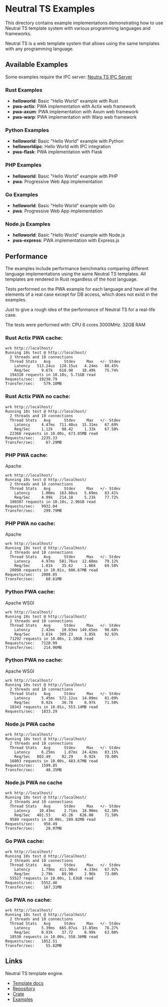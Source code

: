 Neutral TS Examples
===================

This directory contains example implementations demonstrating how to use Neutral TS template system with various programming languages and frameworks.

Neutral TS is a web template system that allows using the same templates with any programming language.

## Available Examples

Some examples require the IPC server: [Neutra TS IPC Server](https://github.com/FranBarInstance/neutral-ipc/releases)

### Rust Examples
- **helloworld**: Basic "Hello World" example with Rust
- **pwa-actix**: PWA implementation with Actix web framework
- **pwa-axum**: PWA implementation with Axum web framework
- **pwa-warp**: PWA implementation with Warp web framework

### Python Examples
- **helloworld**: Basic "Hello World" example with Python
- **helloworldipc**: Hello World with IPC integration
- **pwa-flask**: PWA implementation with Flask

### PHP Examples
- **helloworld**: Basic "Hello World" example with PHP
- **pwa**: Progressive Web App implementation

### Go Examples
- **helloworld**: Basic "Hello World" example with Go
- **pwa**: Progressive Web App implementation

### Node.js Examples
- **helloworld**: Basic "Hello World" example with Node.js
- **pwa-express**: PWA implementation with Express.js

## Performance

The examples include performance benchmarks comparing different language implementations using the same Neutral TS templates. All templates are rendered in Rust regardless of the host language.

Tests performed on the PWA example for each language and have all the elements of a real case except for DB access, which does not exist in the examples.

Just to give a rough idea of the performance of Neutral TS for a real-life case.

The tests were performed with: CPU 6 cores 3000MHz. 32GB RAM

### Rust Actix PWA cache:

```
wrk http://localhost/
Running 10s test @ http://localhost/
  2 threads and 10 connections
  Thread Stats   Avg      Stdev     Max   +/- Stdev
    Latency   513.24us  120.15us   4.24ms   88.45%
    Req/Sec     9.67k   618.98    10.49k    75.74%
  194310 requests in 10.10s, 5.71GB read
Requests/sec:  19238.79
Transfer/sec:    579.10MB
```

### Rust Actix PWA no cache:

```
wrk http://localhost/
Running 10s test @ http://localhost/
  2 threads and 10 connections
  Thread Stats   Avg      Stdev     Max   +/- Stdev
    Latency     4.47ms  711.40us  15.31ms   67.69%
    Req/Sec     1.12k    98.42     1.33k    67.50%
  22360 requests in 10.00s, 673.05MB read
Requests/sec:   2235.33
Transfer/sec:     67.29MB
```

### PHP PWA cache:

Apache

```
wrk http://localhost/
Running 10s test @ http://localhost/
  2 threads and 10 connections
  Thread Stats   Avg      Stdev     Max   +/- Stdev
    Latency     1.00ms  163.88us   5.69ms   83.41%
    Req/Sec     4.99k   214.18     5.23k    77.72%
  100307 requests in 10.10s, 2.96GB read
Requests/sec:   9932.04
Transfer/sec:    299.79MB
```

### PHP PWA no cache:

Apache

```
wrk http://localhost/
Running 10s test @ http://localhost/
  2 threads and 10 connections
  Thread Stats   Avg      Stdev     Max   +/- Stdev
    Latency     4.97ms  581.76us  12.68ms   79.12%
    Req/Sec     1.01k    35.62     1.06k    69.50%
  20098 requests in 10.01s, 606.67MB read
Requests/sec:   2008.05
Transfer/sec:     60.61MB
```

### Python PWA cache:

Apache WSGI

```
wrk http://localhost/
Running 10s test @ http://localhost/
  2 threads and 10 connections
  Thread Stats   Avg      Stdev     Max   +/- Stdev
    Latency     2.42ms   10.03ms 149.65ms   98.68%
    Req/Sec     3.61k   309.23     3.85k    92.93%
  71292 requests in 10.00s, 2.10GB read
Requests/sec:   7128.99
Transfer/sec:    214.96MB
```

### Python PWA no cache:

Apache WSGI

```
wrk http://localhost/
Running 10s test @ http://localhost/
  2 threads and 10 connections
  Thread Stats   Avg      Stdev     Max   +/- Stdev
    Latency     5.45ms  572.12us  14.09ms   81.09%
    Req/Sec     0.92k    30.78     0.97k    71.50%
  18343 requests in 10.01s, 553.14MB read
Requests/sec:   1833.29
```

### Node.js PWA cache

```
wrk http://localhost/
Running 10s test @ http://localhost/
  2 threads and 10 connections
  Thread Stats   Avg      Stdev     Max   +/- Stdev
    Latency     6.25ms    1.07ms  24.42ms   83.15%
    Req/Sec   803.49     92.29     0.92k    78.00%
  16003 requests in 10.00s, 483.67MB read
Requests/sec:   1599.85
Transfer/sec:     48.35MB
```

### Node.js PWA no cache

```
wrk http://localhost/
Running 10s test @ http://localhost/
  2 threads and 10 connections
  Thread Stats   Avg      Stdev     Max   +/- Stdev
    Latency    10.43ms    2.71ms  18.90ms   62.38%
    Req/Sec   481.53     45.26   626.00     71.50%
  9589 requests in 10.00s, 289.82MB read
Requests/sec:    958.49
Transfer/sec:     28.97MB
```

### Go PWA cache:
```
wrk http://localhost/
Running 10s test @ http://localhost/
  2 threads and 10 connections
  Thread Stats   Avg      Stdev     Max   +/- Stdev
    Latency     1.79ms  411.90us   4.33ms   67.92%
    Req/Sec     2.79k    89.90     2.96k    73.00%
  55527 requests in 10.00s, 1.63GB read
Requests/sec:   5552.46
Transfer/sec:    167.31MB
```

### Go PWA no cache:
```
wrk http://localhost/
Running 10s test @ http://localhost/
  2 threads and 10 connections
  Thread Stats   Avg      Stdev     Max   +/- Stdev
    Latency     5.39ms  665.07us  13.85ms   78.27%
    Req/Sec     0.93k    37.72     0.99k    63.00%
  18530 requests in 10.00s, 558.36MB read
Requests/sec:   1852.51
Transfer/sec:     55.82MB
```

Links
-----

Neutral TS template engine.

- [Template docs](https://github.com/FranBarInstance/neutralts-docs/docs/neutralts/doc/)
- [Repository](https://github.com/FranBarInstance/neutralts)
- [Crate](https://crates.io/crates/neutralts)
- [Examples](https://github.com/FranBarInstance/neutralts-docs/tree/master/examples)
